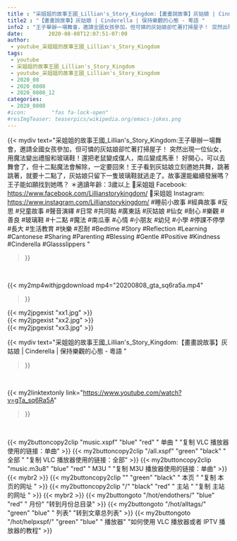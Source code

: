 ```yaml
---
title : "采姐姐的故事王國_Lillian's_Story_Kingdom:【畫畫說故事】灰姑娘 | Cinderella | 保持樂觀的心態 - 粵語 "
title2 : "【畫畫說故事】灰姑娘 | Cinderella | 保持樂觀的心態 - 粵語 "
info2 : "王子舉辦一場舞會，邀請全國女孩參加，但可憐的灰姑娘卻忙著打掃屋子！ 突然出現一位仙女，用魔法變出禮服和玻璃鞋！還把老鼠變成僕人，南瓜變成馬車！ 好開心，可以去舞會了，但十二點魔法會解除，一定要回來！王子看到灰姑娘立刻邀她共舞，跳著跳著，就要十二點了，灰姑娘只留下一隻玻璃鞋就逃走了。故事還能繼續發展嗎？王子能如願找到她嗎？  ＊適讀年齡：3歲以上  📍采姐姐 Facebook: https://www.facebook.com/Lillianstorykingdom/ 📍采姐姐 Instagram: https://www.instagram.com/Lillianstorykingdom/  #睡前小故事 #經典故事 #反思 #兒童故事 #聲音演繹 #日常 #共同點 #廣東話 #灰姑娘 #仙女 #耐心 #樂觀 #善良 #玻璃鞋 #十二點 #魔法 #南瓜車 #心情 #小朋友 #幼兒 #小學 #停課不停學 #長大 #生活教育 #快樂 #忍耐 #Bedtime #Story #Reflection #Learning #Cantonese #Sharing #Parenting #Blessing #Gentle #Positive #Kindness #Cinderella #Glassslippers "
date:        2020-08-08T12:07:51-07:00
author:
 - youtube_采姐姐的故事王國_Lillian's_Story_Kingdom
tags:
 - youtube
 - 采姐姐的故事王國_Lillian's_Story_Kingdom
 - youtube_采姐姐的故事王國_Lillian's_Story_Kingdom
 - 2020_08
 - 2020_0808
 - 2020_0808_12
categories:
 - 2020_0808
#icon:        "fas fa-lock-open"
#resImgTeaser: teaserpics/wikipedia.org/emacs-jokes.png
---
```


{{< mydiv text="采姐姐的故事王國_Lillian's_Story_Kingdom:王子舉辦一場舞會，邀請全國女孩參加，但可憐的灰姑娘卻忙著打掃屋子！ 突然出現一位仙女，用魔法變出禮服和玻璃鞋！還把老鼠變成僕人，南瓜變成馬車！ 好開心，可以去舞會了，但十二點魔法會解除，一定要回來！王子看到灰姑娘立刻邀她共舞，跳著跳著，就要十二點了，灰姑娘只留下一隻玻璃鞋就逃走了。故事還能繼續發展嗎？王子能如願找到她嗎？  ＊適讀年齡：3歲以上  📍采姐姐 Facebook: https://www.facebook.com/Lillianstorykingdom/ 📍采姐姐 Instagram: https://www.instagram.com/Lillianstorykingdom/  #睡前小故事 #經典故事 #反思 #兒童故事 #聲音演繹 #日常 #共同點 #廣東話 #灰姑娘 #仙女 #耐心 #樂觀 #善良 #玻璃鞋 #十二點 #魔法 #南瓜車 #心情 #小朋友 #幼兒 #小學 #停課不停學 #長大 #生活教育 #快樂 #忍耐 #Bedtime #Story #Reflection #Learning #Cantonese #Sharing #Parenting #Blessing #Gentle #Positive #Kindness #Cinderella #Glassslippers "
>}}
<br>


{{< my2mp4withjpgdownload mp4="20200808_gta_sq6ra5a.mp4"
>}}

{{< my2jpgexist "xx1.jpg" >}}<br>
{{< my2jpgexist "xx2.jpg" >}}<br>
{{< my2jpgexist "xx3.jpg" >}}<br>



{{< mydiv text="采姐姐的故事王國_Lillian's_Story_Kingdom:【畫畫說故事】灰姑娘 | Cinderella | 保持樂觀的心態 - 粵語 "
>}}
<br>

{{< my2linktextonly link="https://www.youtube.com/watch?v=gTa_sq6Ra5A"
>}}


<br>

{{< my2buttoncopy2clip "music.xspf"        "blue"   "red"    " 单曲 "  "复制 VLC 播放器使用的链接：单曲" >}} {{< my2buttoncopy2clip "/all.xspf"         "green"  "black"  " 全部 "  "复制 VLC 播放器使用的链接：全部" >}} {{< my2buttoncopy2clip "music.m3u8"        "blue"   "red"    " M3U  "    "复制 M3U 播放器使用的链接：单曲" >}} {{< mybr2 >}} {{< my2buttoncopy2clip ""                  "green"  "black"  " 本页 "    "复制 本页的网址 " >}} {{< my2buttoncopy2clip "/"                 "black"  "red"    " 主站 "    "复制 主站的网址 " >}} {{< mybr2 >}} {{< my2buttongoto      "/hot/endothers/"   "blue"   "red"    " 月份"   "转到月份总目录" >}} {{< my2buttongoto      "/hot/alltags/"     "green"  "blue"   " 列表"   "转到文章总列表" >}} {{< my2buttongoto      "/hot/helpxspf/"    "green"  "blue"   " 播放器" "如何使用 VLC 播放器或者 IPTV 播放器的教程" >}} 
